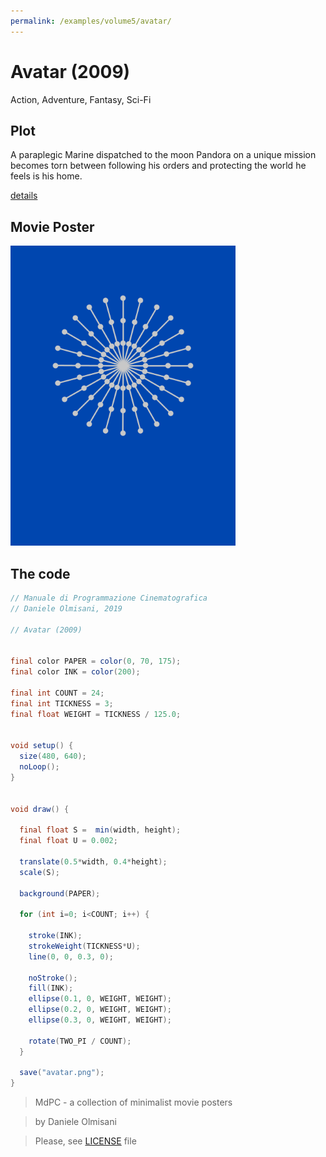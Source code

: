```yaml
---
permalink: /examples/volume5/avatar/
---
```

# Avatar (2009)

Action, Adventure, Fantasy, Sci-Fi

## Plot
A paraplegic Marine dispatched to the moon Pandora on a unique mission becomes torn between following his orders and protecting the world he feels is his home.

[details](https://www.imdb.com/title/tt0499549/)

## Movie Poster
<img src="avatar.png"  width="360px" title="Avatar">


## The code
```java
// Manuale di Programmazione Cinematografica
// Daniele Olmisani, 2019

// Avatar (2009)


final color PAPER = color(0, 70, 175);
final color INK = color(200);

final int COUNT = 24;
final int TICKNESS = 3;
final float WEIGHT = TICKNESS / 125.0;


void setup() {
  size(480, 640);
  noLoop();
}


void draw() {
  
  final float S =  min(width, height);
  final float U = 0.002;
  
  translate(0.5*width, 0.4*height);
  scale(S);
  
  background(PAPER);
  
  for (int i=0; i<COUNT; i++) {
    
    stroke(INK);
    strokeWeight(TICKNESS*U);
    line(0, 0, 0.3, 0);
    
    noStroke();
    fill(INK);
    ellipse(0.1, 0, WEIGHT, WEIGHT);
    ellipse(0.2, 0, WEIGHT, WEIGHT);
    ellipse(0.3, 0, WEIGHT, WEIGHT);
    
    rotate(TWO_PI / COUNT);
  }
  
  save("avatar.png");
}

```

> MdPC - a collection of minimalist movie posters

> by Daniele Olmisani

> Please, see [LICENSE](../../../LICENSE) file
